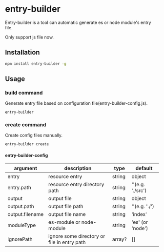 # entry-builder

Entry-builder is a tool can automatic generate es or node module's entry file.

Only support js file now.

## Installation

```bash
npm install entry-builder -g
```

## Usage

### build command

Generate entry file based on configuration file(entry-builder-config.js).

```bash
entry-builder
```

### create command

Create config files manually.

```bash
entry-builder create
```

#### entry-builder-config

| argument | description | type | default |
|----|----|----|----|
| entry | resource entry | string | object | '' |
| entry.path | resource entry directory path | string | ''(e.g. './src') |
| output | output file | string | object | '' |
| output.path | output file path | string | ''(e.g. './') |
| output.filename | output file name | string | 'index' |
| moduleType | es-module or node-module | string | 'es' (or 'node') |
| ignorePath | ignore some directory or file in entry path | array? | [] |